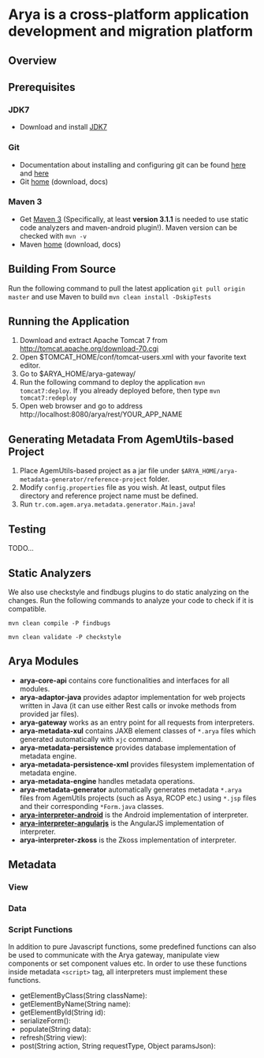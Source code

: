 # Arya is a cross-platform application development and migration platform

## Overview

## Prerequisites

### JDK7

- Download and install [JDK7](http://www.oracle.com/technetwork/java/javase/downloads/jdk7-downloads-1880260.html)

### Git

- Documentation about installing and configuring git can be found [here](https://git-scm.com/book/en/v2/Getting-Started-Installing-Git) and [here](https://git-scm.com/book/en/v2/Getting-Started-First-Time-Git-Setup)
- Git [home](http://git-scm.com/) (download, docs)

### Maven 3

- Get [Maven 3](http://maven.apache.org/install.html) (Specifically, at least **version 3.1.1** is needed to use static code analyzers and maven-android plugin!). Maven version can be checked with `mvn -v`
- Maven [home](https://maven.apache.org/) (download, docs)

## Building From Source

Run the following command to pull the latest application `git pull origin master` and use Maven to build `mvn clean install -DskipTests`

## Running the Application

1. Download and extract  Apache Tomcat 7 from http://tomcat.apache.org/download-70.cgi
2. Open $TOMCAT_HOME/conf/tomcat-users.xml with your favorite text editor.
3. Go to $ARYA_HOME/arya-gateway/
4. Run the following command to deploy the application `mvn tomcat7:deploy`. If you already deployed before, then type `mvn tomcat7:redeploy`
5. Open web browser and go to address http://localhost:8080/arya/rest/YOUR_APP_NAME

## Generating Metadata From AgemUtils-based Project

1. Place AgemUtils-based project as a jar file under `$ARYA_HOME/arya-metadata-generator/reference-project` folder.
2. Modify `config.properties` file as you wish. At least, output files directory and reference project name must be defined.
3. Run `tr.com.agem.arya.metadata.generator.Main.java`!

## Testing

TODO...

## Static Analyzers

We also use checkstyle and findbugs plugins to do static analyzing on the changes. Run the following commands to analyze your code to check if it is compatible.

`mvn clean compile -P findbugs`

`mvn clean validate -P checkstyle`


## Arya Modules

- **arya-core-api** contains core functionalities and interfaces for all modules.
- **arya-adaptor-java** provides adaptor implementation for web projects written in Java (it can use either Rest calls or invoke methods from provided jar files).
- **arya-gateway** works as an entry point for all requests from interpreters.
- **arya-metadata-xul** contains JAXB element classes of `*.arya` files which generated automatically with `xjc` command.
- **arya-metadata-persistence** provides database implementation of metadata engine.
- **arya-metadata-persistence-xml** provides filesystem implementation of metadata engine.
- **arya-metadata-engine** handles metadata operations.
- **arya-metadata-generator** automatically generates metadata `*.arya` files from AgemUtils projects (such as Asya, RCOP etc.) using `*.jsp` files and their corresponding `*Form.java` classes.
- **[arya-interpreter-android](arya-interpreter-android/README.md)** is the Android implementation of interpreter.
- **[arya-interpreter-angularjs](arya-interpreter-angularjs/README.md)** is the AngularJS implementation of interpreter.
- **arya-interpreter-zkoss** is the Zkoss implementation of interpreter.

## Metadata

### View

### Data

### Script Functions

In addition to pure Javascript functions, some predefined functions can also be used to communicate with the Arya gateway, manipulate view components or set component values etc. In order to use these functions inside metadata `<script>` tag, all interpreters must implement these functions.

- getElementByClass(String className):
- getElementByName(String name):
- getElementById(String id):
- serializeForm():
- populate(String data):
- refresh(String view):
- post(String action, String requestType, Object paramsJson):